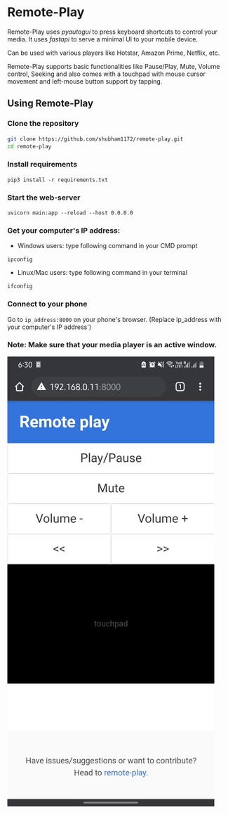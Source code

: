 # Remote-Play

Remote-Play uses _pyautogui_ to press keyboard shortcuts to control your media. It uses _fastapi_ to serve a minimal UI to your mobile device.

Can be used with various players like Hotstar, Amazon Prime, Netflix, etc.

Remote-Play supports basic functionalities like Pause/Play, Mute, Volume control, Seeking and also comes with a touchpad with mouse cursor movement and left-mouse button support by tapping.

## Using Remote-Play

### Clone the repository

```bash
git clone https://github.com/shubham1172/remote-play.git
cd remote-play
```

### Install requirements

```
pip3 install -r requirements.txt
```

### Start the web-server

```
uvicorn main:app --reload --host 0.0.0.0
```

### Get your computer's IP address:

- Windows users: type following command in your CMD prompt

```
ipconfig
```

- Linux/Mac users: type following command in your terminal

```
ifconfig
```

### Connect to your phone

Go to `ip_address:8000` on your phone's browser. (Replace ip_address with your computer's IP address')

### **Note**: Make sure that your media player is an active window.

![Screenshot](/docs/screenshot.jpeg)
